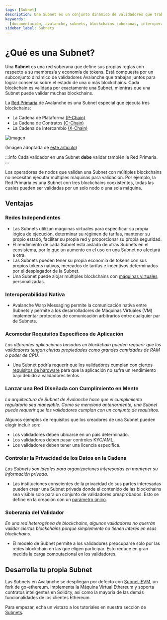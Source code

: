 ```yaml
---
tags: [Subnet]
description: Una Subnet es un conjunto dinámico de validadores que trabajan juntos para lograr consenso sobre el estado de un conjunto de redes blockchain.
keywords:
  [documentación, avalanche, subnets, blockchains soberanas, interoperabilidad]
sidebar_label: Subnets
---
```


# ¿Qué es una Subnet?

Una **Subnet** es una red soberana que define sus propias reglas con respecto a su membresía y
economía de tokens. Está compuesta por un subconjunto dinámico de validadores Avalanche que
trabajan juntos para lograr consenso sobre el estado de una o más blockchains. Cada blockchain
es validada por exactamente una Subnet, mientras que una Subnet puede validar muchas
blockchains.

La [Red Primaria](avalanche-platform.md) de Avalanche es una Subnet especial que ejecuta tres blockchains:

- La Cadena de Plataforma [(P-Chain)](/learn/avalanche/avalanche-platform#p-chain)
- La Cadena de Contratos [(C-Chain)](/learn/avalanche/avalanche-platform#c-chain)
- La Cadena de Intercambio [(X-Chain)](/learn/avalanche/avalanche-platform#x-chain)

![imagen](/img/subnet-validators.png)

(Imagen adoptada de [este artículo](https://www.coinbase.com/cloud/discover/dev-foundations/intro-to-avalanche-subnets))

:::info
Cada validador en una Subnet
**debe** validar también la Red Primaria.
:::

Los operadores de nodos que validan una Subnet con múltiples blockchains no necesitan ejecutar múltiples máquinas para validación. Por ejemplo, la Red Primaria es una Subnet con tres blockchains coexistentes, todas las cuales pueden ser validadas por un solo nodo o una sola máquina.

## Ventajas

### Redes Independientes

- Las Subnets utilizan máquinas virtuales para especificar su propia lógica de ejecución, determinar su régimen de tarifas, mantener su propio estado, facilitar su propia red y proporcionar su propia seguridad.
- El rendimiento de cada Subnet está aislado de otras Subnets en el ecosistema, por lo que un aumento en el uso en una Subnet no afectará a otra.
- Las Subnets pueden tener su propia economía de tokens con sus propios tokens nativos, mercados de tarifas e incentivos determinados por el desplegador de la Subnet.
- Una Subnet puede alojar múltiples blockchains con [máquinas virtuales](virtual-machines.md) personalizadas.

### Interoperabilidad Nativa

- Avalanche Warp Messaging permite la comunicación nativa entre Subnets y permite a los desarrolladores de Máquinas Virtuales (VM) implementar protocolos de comunicación arbitrarios entre cualquier par de Subnets.

### Acomodar Requisitos Específicos de Aplicación

_Las diferentes aplicaciones basadas en blockchain pueden requerir que los validadores tengan ciertas propiedades como grandes cantidades de RAM o poder de CPU._

- Una Subnet podría requerir que los validadores cumplan con ciertos [requisitos de hardware](/nodes/run/node-manually.md#hardware-and-os-requirements) para que la aplicación no sufra un rendimiento bajo debido a validadores lentos.

### Lanzar una Red Diseñada con Cumplimiento en Mente

_La arquitectura de Subnet de Avalanche hace que el cumplimiento regulatorio sea manejable. Como se mencionó anteriormente, una Subnet puede requerir que los validadores cumplan con un conjunto de requisitos._

Algunos ejemplos de requisitos que los creadores de una Subnet pueden elegir incluir son:

- Los validadores deben ubicarse en un país determinado.
- Los validadores deben pasar controles KYC/AML.
- Los validadores deben tener una licencia específica.

### Controlar la Privacidad de los Datos en la Cadena

_Las Subnets son ideales para organizaciones interesadas en mantener su información privada._

- Las instituciones conscientes de la privacidad de sus partes interesadas pueden crear una Subnet privada donde el contenido de las blockchains sea visible solo para un conjunto de validadores preaprobados. Esto se define en la creación con un [parámetro único](/nodes/configure/subnet-configs.md#private-subnet).

### Soberanía del Validador

_En una red heterogénea de blockchains, algunos validadores no querrán validar ciertas blockchains porque simplemente no tienen interés en esas blockchains._

- El modelo de Subnet permite a los validadores preocuparse solo por las redes blockchain en las que eligen participar. Esto reduce en gran medida la carga computacional en los validadores.

## Desarrolla tu propia Subnet

Las Subnets en Avalanche se despliegan por defecto con [Subnet-EVM](https://github.com/ava-labs/subnet-evm#subnet-evm), un fork de go-ethereum. Implementa la Máquina Virtual Ethereum y soporta contratos inteligentes en Solidity, así como la mayoría de las demás funcionalidades de los clientes Ethereum.

Para empezar, echa un vistazo a los tutoriales en nuestra sección de [Subnets](/build/subnet/hello-subnet.md).
